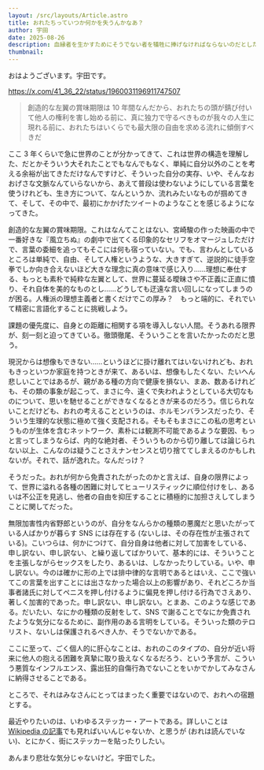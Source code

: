 ```yaml
---
layout: /src/layouts/Article.astro
title: おれたちっていつか何かを失うんかなあ？
author: 宇田
date: 2025-08-26
description: 血縁者を生かすためにそうでない者を犠牲に捧げなければならないのだとしたら
thumbnail:
---
```


おはようございます。宇田です。

https://x.com/41_36_22/status/1960031196911747507

> 創造的な左翼の賞味期限は 10 年間なんだから、おれたちの頭が錆び付いて他人の権利を害し始める前に、真に独力で守るべきものが我々の人生に現れる前に、おれたちはいくらでも最大限の自由を求める流れに傾倒すべきだ

ここ 3 年くらいで急に世界のことが分かってきて、これは世界の構造を理解した、だとかそういう大それたことでもなんでもなく、単純に自分以外のことを考える余裕が出てきただけなんですけど、そういった自分の実存、いや、そんなおおげさな文脈なんていらないから、あえて普段は使わないようにしている言葉を使うけれども、生き方について、なんというか、流れみたいなものが掴めてきて、そして、その中で、最初にかかげたツイートのようなことを感じるようになってきた。

創造的な左翼の賞味期限。これはなんてことはない、宮崎駿の作った映画の中で一番好きな『風立ちぬ』の劇中で出てくる印象的なセリフをオマージュしただけで、言葉の委細を追ってもそこには何も宿っていない。でも、言わんとしているところは単純で、自由、そして人権というような、大きすぎて、逆説的に徒手空拳でしか向き合えないほど大きな理念に真の意味で感じ入り……理想に奉仕する、もっとも素朴で純粋な左翼として、世界に蔓延る曖昧さや不正義に正直に憤り、それ自体を美的なものとし……どうしても迂遠な言い回しになってしまうのが困る。人権派の理想主義者と書くだけでこの厚み？　もっと端的に、それでいて精密に言語化することに挑戦しよう。

課題の優先度に、自身との距離に相関する項を導入しない人間。そうあれる限界が、刻一刻と迫ってきている。徹頭徹尾、そういうことを言いたかったのだと思う。

現況からは想像もできない……というほどに掛け離れてはいないけれども、おれもきっといつか家庭を持つときが来て、あるいは、想像もしたくない、たいへん悲しいことではあるが、親がある種の方向で健康を損ない、まあ、数あるけれども、その類の事象が起こって、まさに今、遠くで失われようとしている大切なものについて、思いを馳せることができなくなるときが来るのだろう。信じられないことだけども、おれの考えることというのは、ホルモンバランスだったり、そういう生理的な状態に極めて強く支配される。そもそもまさにこの私の思考というものが生体を含むネットワーク、素朴には観測不可能であるような要因、もっと言ってしまうならば、内的な絶対者、そういうものから切り離しては論じられない以上、こんなのは疑うことさえナンセンスと切り捨ててしまえるのかもしれないが。それで、話が逸れた。なんだっけ？

そうだった。おれが何から免責されたがったのかと言えば、自身の限界によって、世界に溢れる各種の困難に対してヒューリスティックに順位付けをし、あるいは不公正を見逃し、他者の自由を抑圧することに積極的に加担さえしてしまうことに関してだった。

無限加害性内省野郎というのが、自分をなんらかの種類の悪魔だと思いたがっている人ばかりが暮らす SNS には存在する (ないしは、その存在性が主張されている)。こいつらは、何かにつけて、自分自身は他者に対して加害をしている、申し訳ない、申し訳ない、と繰り返してばかりいて、基本的には、そういうことを主張しながらセックスをしたり、あるいは、しなかったりしている。いや、申し訳ない。今のは確かに形の上では排中律的な言明であるとはいえ、ここで強いてこの言葉を出すことには出さなかった場合以上の影響があり、それどころか当事者諸氏に対してペニスを押し付けるように偏見を押し付ける行為でさえあり、著しく加害的であった。申し訳ない、申し訳ない。とまあ、このような感じである。だいたい、なにかの種類の反射をして、SNS で謝ることでなにか免責されたような気分になるために、副作用のある言明をしている。そういった類のテロリスト、ないしは保護されるべき人か、そうでないかである。

ここに至って、ごく個人的に肝心なことは、おれのこのタイプの、自分が近い将来に他人の抱える困難を真摯に取り扱えなくなるだろう、という予言が、こういう悪質なインフルエンス、露出狂的自傷行為でないことをいかでかしてみなさんに納得させることである。

ところで、それはみなさんにとってはまったく重要ではないので、おれへの宿題とする。

最近やりたいのは、いわゆるステッカー・アートである。詳しいことは[Wikipedia の記事](https://en.wikipedia.org/wiki/Sticker_art)でも見ればいいんじゃないか、と思うが (おれは読んでいない)、とにかく、街にステッカーを貼ったりしたい。

あんまり悲壮な気分じゃないけど。宇田でした。

